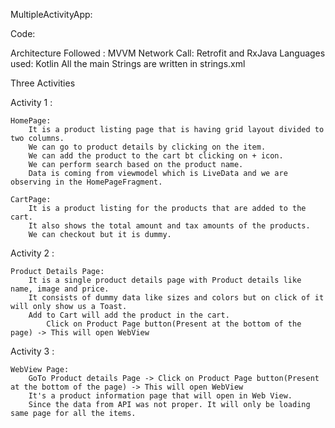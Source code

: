 MultipleActivityApp:

Code:

Architecture Followed : MVVM
Network Call: Retrofit and RxJava
Languages used: Kotlin
All the main Strings are written in strings.xml


Three Activities 

Activity 1 :

	HomePage:
		It is a product listing page that is having grid layout divided to two columns.
		We can go to product details by clicking on the item.
		We can add the product to the cart bt clicking on + icon.
		We can perform search based on the product name.
		Data is coming from viewmodel which is LiveData and we are observing in the HomePageFragment.

	CartPage:
		It is a product listing for the products that are added to the cart.
		It also shows the total amount and tax amounts of the products.
		We can checkout but it is dummy.

Activity 2 :

	Product Details Page:
		It is a single product details page with Product details like name, image and price.
		It consists of dummy data like sizes and colors but on click of it will only show us a Toast.
		Add to Cart will add the product in the cart.
 	        Click on Product Page button(Present at the bottom of the page) -> This will open WebView

Activity 3 :

	WebView Page:
 		GoTo Product details Page -> Click on Product Page button(Present at the bottom of the page) -> This will open WebView 
		It's a product information page that will open in Web View.
		Since the data from API was not proper. It will only be loading same page for all the items.
